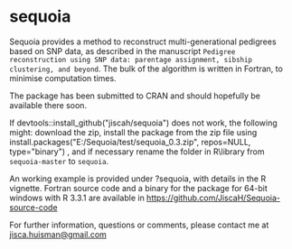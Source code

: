 # sequoia
Sequoia provides a method to reconstruct multi-generational pedigrees based on SNP data, as described in the manuscript `Pedigree reconstruction using SNP data: parentage assignment, sibship clustering, and beyond`. The bulk of the algorithm is written in Fortran, to minimise computation times.

The package has been submitted to CRAN and should hopefully be available there soon.

If devtools::install_github("jiscah/sequoia") does not work, the following might: download the zip, install the package from the zip file using 
install.packages("E:/Sequoia/test/sequoia_0.3.zip", repos=NULL, type="binary")
, and if necessary rename the folder in R\library from `sequoia-master` to `sequoia`.

An working example is provided under ?sequoia, with details in the R vignette. Fortran source code and a binary for the package for 64-bit windows with R 3.3.1 are available in https://github.com/JiscaH/Sequoia-source-code

For further information, questions or comments, please contact me at jisca.huisman@gmail.com
